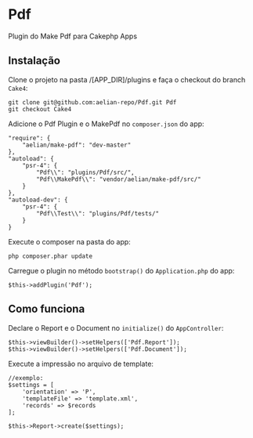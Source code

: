 # Pdf

Plugin do Make Pdf para Cakephp Apps

## Instalação

Clone o projeto na pasta /[APP_DIR]/plugins e faça o checkout do branch `Cake4`:

```
git clone git@github.com:aelian-repo/Pdf.git Pdf
git checkout Cake4
```

Adicione o Pdf Plugin e o MakePdf no `composer.json` do app:

```
"require": {
    "aelian/make-pdf": "dev-master"
},
"autoload": {
    "psr-4": {
        "Pdf\\": "plugins/Pdf/src/",
        "Pdf\\MakePdf\\": "vendor/aelian/make-pdf/src/"
    }
},
"autoload-dev": {
    "psr-4": {
        "Pdf\\Test\\": "plugins/Pdf/tests/"
    }
}
```

Execute o composer na pasta do app:

```
php composer.phar update
```

Carregue o plugin no método `bootstrap()` do `Application.php` do app:

```
$this->addPlugin('Pdf');
```

## Como funciona

Declare o Report e o Document no `initialize()` do `AppController`:

```
$this->viewBuilder()->setHelpers(['Pdf.Report']);        
$this->viewBuilder()->setHelpers(['Pdf.Document']);        
```

Execute a impressão no arquivo de template:

```
//exemplo:
$settings = [
    'orientation' => 'P',
    'templateFile' => 'template.xml',
    'records' => $records
];

$this->Report->create($settings);
```
